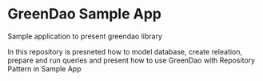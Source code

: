 # GreenDao Sample App #
Sample application to present greendao library

In this repository is presneted how to model database, create releation, prepare and run queries and present how to use GreenDao with Repository Pattern in Sample App


